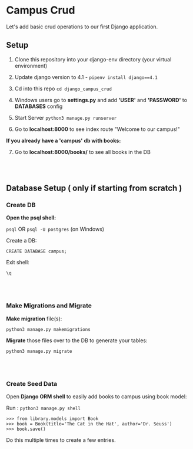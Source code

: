 # Campus Crud

Let's add basic crud operations to our first Django application.

## Setup

1) Clone this repository into your django-env directory (your virtual environment)

2) Update django version to 4.1 -  `pipenv install django==4.1` 

3) Cd into this repo `cd django_campus_crud`

4) Windows users go to **settings.py** and add **'USER'** and **'PASSWORD'** to **DATABASES** config 

5) Start Server `python3 manage.py runserver`

6) Go to **localhost:8000** to see index route "Welcome to our campus!"

**If you already have a 'campus' db with books:**

7) Go to **localhost:8000/books/** to see all books in the DB

<br><br>


## Database Setup ( only if starting from scratch )

### Create DB

**Open the psql shell:**

`psql` OR `psql -U postgres` (on Windows)

Create a DB:

`CREATE DATABASE campus;`

Exit shell:

`\q`

<br><br>

### Make Migrations and Migrate

**Make migration** file(s):

`python3 manage.py makemigrations`

**Migrate** those files over to the DB to generate your tables:

`python3 manage.py migrate`

<br><br>

### Create Seed Data

Open **Django ORM shell** to easily add books to campus using book model:

Run : `python3 manage.py shell`

```shell
>>> from library.models import Book
>>> book = Book(title='The Cat in the Hat', author='Dr. Seuss')
>>> book.save()
```

Do this multiple times to create a few entries. 